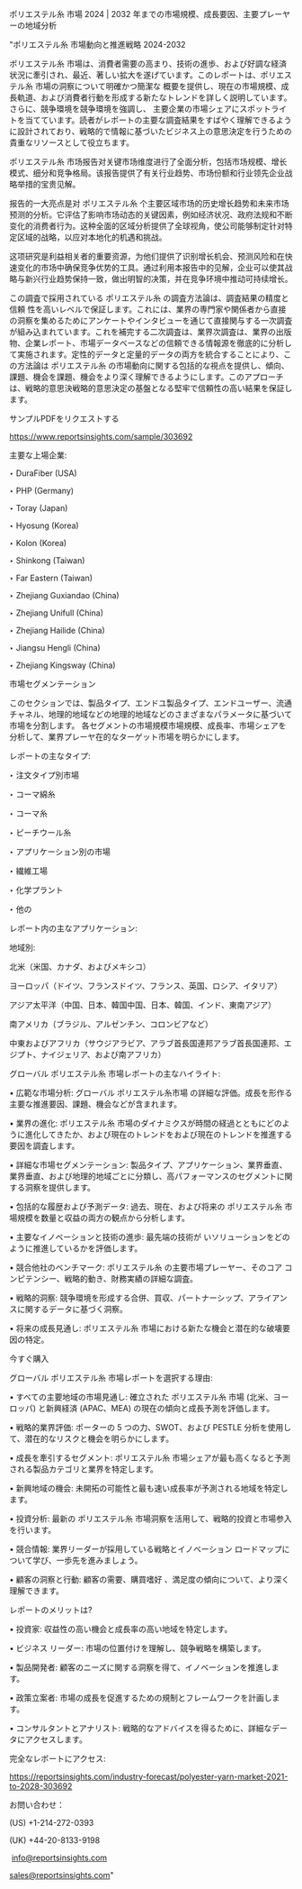 ポリエステル糸 市場 2024 | 2032 年までの市場規模、成長要因、主要プレーヤーの地域分析

"ポリエステル糸 市場動向と推進戦略 2024-2032

ポリエステル糸 市場は、消費者需要の高まり、技術の進歩、および好調な経済状況に牽引され、最近、著しい拡大を遂げています。このレポートは、ポリエステル糸 市場の洞察について明確かつ簡潔な
概要を提供し、現在の市場規模、成長軌道、および消費者行動を形成する新たなトレンドを詳しく説明しています。さらに、競争環境を競争環境を強調し、
主要企業の市場シェアにスポットライトを当てています。読者がレポートの主要な調査結果をすばやく理解できるように設計されており、戦略的で情報に基づいたビジネス上の意思決定を行うための貴重なリソースとして役立ちます。

ポリエステル糸 市场报告对关键市场维度进行了全面分析，包括市场规模、增长模式、细分和竞争格局。该报告提供了有关行业趋势、市场份额和行业领先企业战略举措的宝贵见解。

报告的一大亮点是对 ポリエステル糸 个主要区域市场的历史增长趋势和未来市场预测的分析。它评估了影响市场动态的关键因素，例如经济状况、政府法规和不断变化的消费者行为。这种全面的区域分析提供了全球视角，使公司能够制定针对特定区域的战略，以应对本地化的机遇和挑战。

这项研究是利益相关者的重要资源，为他们提供了识别增长机会、预测风险和在快速变化的市场中确保竞争优势的工具。通过利用本报告中的见解，企业可以使其战略与新兴行业趋势保持一致，做出明智的决策，并在竞争环境中推动可持续增长。

この調査で採用されている ポリエステル糸 の調査方法論は、調査結果の精度と信頼
性を高いレベルで保証します。これには、業界の専門家や関係者から直接の洞察を集めるためにアンケートやインタビューを通じて直接関与する一次調査が組み込まれています。これを補完する二次調査は、業界次調査は、業界の出版物、企業レポート、市場データベースなどの信頼できる情報源を徹底的に分析して実施されます。定性的データと定量的データの両方を統合することにより、この方法論は ポリエステル糸 の市場動向に関する包括的な視点を提供し、傾向、課題、機会を課題、機会をより深く理解できるようにします。このアプローチは、戦略的意思決戦略的意思決定の基盤となる堅牢で信頼性の高い結果を保証します。

サンプルPDFをリクエストする

https://www.reportsinsights.com/sample/303692

主要な上場企業:

‣ DuraFiber (USA)

‣ PHP (Germany)

‣ Toray (Japan)

‣ Hyosung (Korea)

‣ Kolon (Korea)

‣ Shinkong (Taiwan)

‣ Far Eastern (Taiwan)

‣ Zhejiang Guxiandao (China)

‣ Zhejiang Unifull (China)

‣ Zhejiang Hailide (China)

‣ Jiangsu Hengli (China)

‣ Zhejiang Kingsway (China)

市場セグメンテーション

このセクションでは、製品タイプ、エンドユ製品タイプ、エンドユーザー、流通チャネル、地理的地域などの地理的地域などのさまざまなパラメータに基づいて市場を分割します。 各セグメントの市場規模市場規模、成長率、市場シェアを分析して、業界プレーヤ在的なターゲット市場を明らかにします。

レポートの主なタイプ:

‣ 注文タイプ別市場

‣ コーマ綿糸

‣ コーマ糸

‣ ピーチウール糸

‣ アプリケーション別の市場

‣ 繊維工場

‣ 化学プラント

‣ 他の

レポート内の主なアプリケーション:

地域別:

北米（米国、カナダ、およびメキシコ）

ヨーロッパ（ドイツ、フランスドイツ、フランス、英国、ロシア、イタリア）

アジア太平洋（中国、日本、韓国中国、日本、韓国、インド、東南アジア）

南アメリカ（ブラジル、アルゼンチン、コロンビアなど）

中東およびアフリカ（サウジアラビア、アラブ首長国連邦アラブ首長国連邦、エジプト、ナイジェリア、および南アフリカ）

グローバル ポリエステル糸 市場レポートの主なハイライト:

• 広範な市場分析: グローバル ポリエステル糸市場 の詳細な評価。成長を形作る主要な推進要因、課題、機会などが含まれます。

• 業界の進化: ポリエステル糸 市場のダイナミクスが時間の経過とともにどのように進化してきたか、および現在のトレンドをおよび現在のトレンドを推進する要因を調査します。

• 詳細な市場セグメンテーション: 製品タイプ、アプリケーション、業界垂直、業界垂直、および地理的地域ごとに分類し、高パフォーマンスのセグメントに関する洞察を提供します。

• 包括的な履歴および予測データ: 過去、現在、および将来の ポリエステル糸 市場規模を数量と収益の両方の観点から分析します。

• 主要なイノベーションと技術の進歩: 最先端の技術が いソリューションをどのように推進しているかを評価します。

• 競合他社のベンチマーク: ポリエステル糸 の主要市場プレーヤー、そのコア コンピテンシー、戦略的動き、財務実績の詳細な調査。

• 戦略的洞察: 競争環境を形成する合併、買収、パートナーシップ、アライアンスに関するデータに基づく洞察。

• 将来の成長見通し: ポリエステル糸 市場における新たな機会と潜在的な破壊要因の特定。

今すぐ購入

グローバル ポリエステル糸 市場レポートを選択する理由:

• すべての主要地域の市場見通し: 確立された ポリエステル糸 市場 (北米、ヨーロッパ) と新興経済 (APAC、MEA) の現在の傾向と成長予測を評価します。

• 戦略的業界評価: ポーターの 5 つの力、SWOT、および PESTLE 分析を使用して、潜在的なリスクと機会を明らかにします。

• 成長を牽引するセグメント: ポリエステル糸 市場シェアが最も高くなると予測される製品カテゴリと業界を特定します。

• 新興地域の機会: 未開拓の可能性と最も速い成長率が予測される地域を特定します。

• 投資分析: 最新の ポリエステル糸 市場洞察を活用して、戦略的投資と市場参入を行います。

• 競合情報: 業界リーダーが採用している戦略とイノベーション ロードマップについて学び、一歩先を進みましょう。

• 顧客の洞察と行動: 顧客の需要、購買嗜好
、満足度の傾向について、より深く理解できます。

レポートのメリットは?

• 投資家: 収益性の高い機会と成長率の高い地域を特定します。

• ビジネス リーダー: 市場の位置付けを理解し、競争戦略を構築します。

• 製品開発者: 顧客のニーズに関する洞察を得て、イノベーションを推進します。

• 政策立案者: 市場の成長を促進するための規制とフレームワークを計画します。

• コンサルタントとアナリスト: 戦略的なアドバイスを得るために、詳細なデータにアクセスします。

完全なレポートにアクセス:

https://reportsinsights.com/industry-forecast/polyester-yarn-market-2021-to-2028-303692

お問い合わせ：

(US) +1-214-272-0393

(UK) +44-20-8133-9198

 info@reportsinsights.com

sales@reportsinsights.com"
